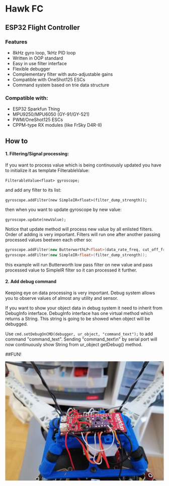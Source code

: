 # Hawk FC
## ESP32 Flight Controller

### Features
- 8kHz gyro loop, 1kHz PID loop
- Written in OOP standard
- Easy in use filter interface
- Flexible debugger
- Complementary filter with auto-adjustable gains
- Compatible with OneShot125 ESCs
- Command system based on trie data structure

### Compatible with:
- ESP32 Sparkfun Thing
- MPU9250/MPU6050 (GY-91/GY-521)
- PWM/OneShot125 ESCs
- CPPM-type RX modules (like FrSky D4R-II) 


## How to
#### 1. Filtering/Signal processing:
If you want to process value which is being continuously updated you have to initialize it as template FilterableValue:

`FilterableValue<float> gyroscope;`

and add any filter to its list:

`gyroscope.addFilter(new SimpleIR<float>(filter_dump_strength));`

then when you want to update gyroscope by new value:

`gyroscope.update(newValue);`

Notice that update method will process new value by all enlisted filters. Order of adding is very important. Filters will run one after another passing processed values beetwen each other so:
```cpp
gyroscope.addFilter(new ButterworthLP<float>(data_rate_freq, cut_off_freq));
gyroscope.addFilter(new SimpleIR<float>(filter_dump_strength));
```
this example will run Butterworth low pass filter on new value and pass processed value to SimpleIR filter so it can processed it further. 

#### 2. Add debug command
Keeping eye on data processing is very important. Debug system allows you to observe values of almost any utility and sensor. 

If you want to show your object data in debug system it need to inherit from DebugInfo interface.  DebugInfo interface has one virtual method which returns a String. This string is going to be showed when object will be debugged. 

Use `cmd.setDebugOnCMD(debugger, ur_object, "command_text");` to add command "command_text". Sending "command_text\n" by serial port will now continuously show String from ur_object getDebug() method. 


##FUN!

![](https://raw.githubusercontent.com/solisqq/FC_FIN/master/img/drone.jpg)